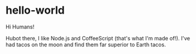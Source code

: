 # hello-world
Hi Humans!

Hubot there, I like Node.js and CoffeeScript (that's what I'm made of!).
I've had tacos on the moon and find them far superior to Earth tacos.
